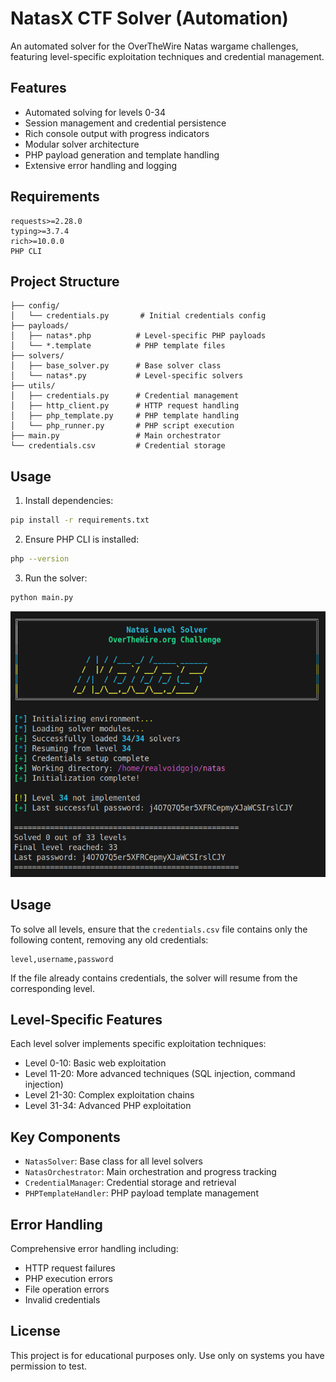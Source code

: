# NatasX CTF Solver (Automation)

An automated solver for the OverTheWire Natas wargame challenges, featuring level-specific exploitation techniques and credential management.

## Features

- Automated solving for levels 0-34
- Session management and credential persistence
- Rich console output with progress indicators
- Modular solver architecture
- PHP payload generation and template handling
- Extensive error handling and logging

## Requirements

```
requests>=2.28.0
typing>=3.7.4
rich>=10.0.0
PHP CLI
```

## Project Structure

```text
├── config/
│   └── credentials.py       # Initial credentials config
├── payloads/
│   ├── natas*.php          # Level-specific PHP payloads
│   └── *.template          # PHP template files
├── solvers/
│   ├── base_solver.py      # Base solver class
│   └── natas*.py           # Level-specific solvers
├── utils/
│   ├── credentials.py      # Credential management
│   ├── http_client.py      # HTTP request handling
│   ├── php_template.py     # PHP template handling
│   └── php_runner.py       # PHP script execution
├── main.py                 # Main orchestrator
└── credentials.csv         # Credential storage
```

## Usage

1. Install dependencies:

```bash
pip install -r requirements.txt
```

2. Ensure PHP CLI is installed:

```bash
php --version
```

3. Run the solver:

```bash
python main.py
```

<img src="/img/image.png" alt="Image Description" width="1500">

## Usage

To solve all levels, ensure that the `credentials.csv` file contains only the following content, removing any old credentials:

```
level,username,password
```

If the file already contains credentials, the solver will resume from the corresponding level.

## Level-Specific Features

Each level solver implements specific exploitation techniques:

- Level 0-10: Basic web exploitation
- Level 11-20: More advanced techniques (SQL injection, command injection)
- Level 21-30: Complex exploitation chains
- Level 31-34: Advanced PHP exploitation

## Key Components

- `NatasSolver`: Base class for all level solvers
- `NatasOrchestrator`: Main orchestration and progress tracking
- `CredentialManager`: Credential storage and retrieval
- `PHPTemplateHandler`: PHP payload template management

## Error Handling

Comprehensive error handling including:

- HTTP request failures
- PHP execution errors
- File operation errors
- Invalid credentials

## License

This project is for educational purposes only. Use only on systems you have permission to test.
